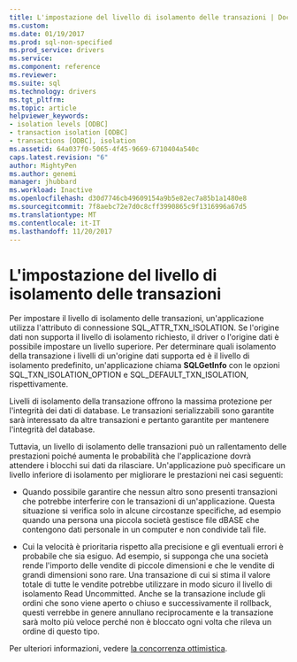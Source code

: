 ```yaml
---
title: L'impostazione del livello di isolamento delle transazioni | Documenti Microsoft
ms.custom: 
ms.date: 01/19/2017
ms.prod: sql-non-specified
ms.prod_service: drivers
ms.service: 
ms.component: reference
ms.reviewer: 
ms.suite: sql
ms.technology: drivers
ms.tgt_pltfrm: 
ms.topic: article
helpviewer_keywords:
- isolation levels [ODBC]
- transaction isolation [ODBC]
- transactions [ODBC], isolation
ms.assetid: 64a037f0-5065-4f45-9669-6710404a540c
caps.latest.revision: "6"
author: MightyPen
ms.author: genemi
manager: jhubbard
ms.workload: Inactive
ms.openlocfilehash: d30d7746cb49609154a9b5e82ec7a85b1a1480e8
ms.sourcegitcommit: 7f8aebc72e7d0c8cff3990865c9f1316996a67d5
ms.translationtype: MT
ms.contentlocale: it-IT
ms.lasthandoff: 11/20/2017
---
```

# <a name="setting-the-transaction-isolation-level"></a>L'impostazione del livello di isolamento delle transazioni
Per impostare il livello di isolamento delle transazioni, un'applicazione utilizza l'attributo di connessione SQL_ATTR_TXN_ISOLATION. Se l'origine dati non supporta il livello di isolamento richiesto, il driver o l'origine dati è possibile impostare un livello superiore. Per determinare quali isolamento della transazione i livelli di un'origine dati supporta ed è il livello di isolamento predefinito, un'applicazione chiama **SQLGetInfo** con le opzioni SQL_TXN_ISOLATION_OPTION e SQL_DEFAULT_TXN_ISOLATION, rispettivamente.  
  
 Livelli di isolamento della transazione offrono la massima protezione per l'integrità dei dati di database. Le transazioni serializzabili sono garantite sarà interessato da altre transazioni e pertanto garantite per mantenere l'integrità del database.  
  
 Tuttavia, un livello di isolamento delle transazioni può un rallentamento delle prestazioni poiché aumenta le probabilità che l'applicazione dovrà attendere i blocchi sui dati da rilasciare. Un'applicazione può specificare un livello inferiore di isolamento per migliorare le prestazioni nei casi seguenti:  
  
-   Quando possibile garantire che nessun altro sono presenti transazioni che potrebbe interferire con le transazioni di un'applicazione. Questa situazione si verifica solo in alcune circostanze specifiche, ad esempio quando una persona una piccola società gestisce file dBASE che contengono dati personale in un computer e non condivide tali file.  
  
-   Cui la velocità è prioritaria rispetto alla precisione e gli eventuali errori è probabile che sia esiguo. Ad esempio, si supponga che una società rende l'importo delle vendite di piccole dimensioni e che le vendite di grandi dimensioni sono rare. Una transazione di cui si stima il valore totale di tutte le vendite potrebbe utilizzare in modo sicuro il livello di isolamento Read Uncommitted. Anche se la transazione include gli ordini che sono viene aperto o chiuso e successivamente il rollback, questi verrebbe in genere annullano reciprocamente e la transazione sarà molto più veloce perché non è bloccato ogni volta che rileva un ordine di questo tipo.  
  
 Per ulteriori informazioni, vedere [la concorrenza ottimistica](../../../odbc/reference/develop-app/optimistic-concurrency.md).
